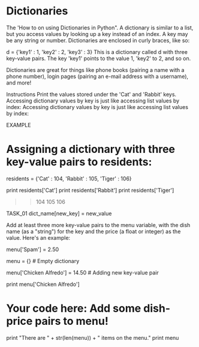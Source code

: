 # Dictionaries
The 'How to on using Dictionaries in Python". A dictionary is similar to a list, but you access values by looking up a key instead of an index. A key may be any string or number. Dictionaries are enclosed in curly braces, like so:

d = {'key1' : 1, 'key2' : 2, 'key3' : 3}
This is a dictionary called d with three key-value pairs. The key 'key1' points to the value 1, 'key2' to 2, and so on.

Dictionaries are great for things like phone books (pairing a name with a phone number), login pages (pairing an e-mail address with a username), and more!

Instructions
Print the values stored under the 'Cat' and 'Rabbit' keys. Accessing dictionary values by key is just like accessing list values by index:
Accessing dictionary values by key is just like accessing list values by index:


EXAMPLE
# Assigning a dictionary with three key-value pairs to residents:
residents = {'Cat' : 104, 'Rabbit' : 105, 'Tiger' : 106}

print residents['Cat'] 
   print residents['Rabbit']
   print residents['Tiger']
>>104
>>105
>>106

TASK_01
dict_name[new_key] = new_value

Add at least three more key-value pairs to the menu variable, with the dish name (as a "string") for the key and the price (a float or integer) as the value. Here's an example:

menu['Spam'] = 2.50

menu = {} # Empty dictionary

menu['Chicken Alfredo'] = 14.50 # Adding new key-value pair

print menu['Chicken Alfredo']

# Your code here: Add some dish-price pairs to menu!


print "There are " + str(len(menu)) + " items on the menu."
print menu
